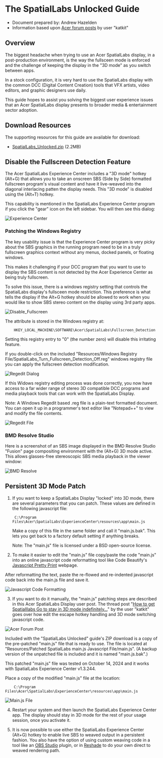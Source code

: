 # The SpatialLabs Unlocked Guide

- Document prepared by: Andrew Hazelden
- Information based upon [Acer forum posts](https://community.acer.com/en/discussion/712715/how-to-get-spatialllabs-go-to-stay-in-3d-mode-indefinitely) by user "katkit"  

## Overview

The biggest headache when trying to use an Acer SpatialLabs display, in a post-production environment, is the way the fullsceen mode is enforced and the challenge of keeping the display in the "3D mode" as you switch between apps.

In a stock configuration, it is very hard to use the SpatialLabs display with the common DCC (Digital Content Creation) tools that VFX artists, video editors, and graphic designers use daily.

This guide hopes to assist you solving the biggest user experience issues that an Acer SpatialLabs display presents to broader media & entertainment sector adoption.

## Download Resources

The supporting resources for this guide are available for download:  
- [SpatialLabs_Unlocked.zip](https://kartaverse.github.io/OpenDisplayXR/guides/Acer_SpatialLabs_Display/SpatialLabs_Unlocked.zip) (2.2MB)

## Disable the Fullscreen Detection Feature

The Acer SpatialLabs Experience Center includes a "3D mode" hotkey (Alt+G) that allows you to take an onscreen SBS (Side by Side) formatted fullscreen program's visual content and have it live-weaved into the diagonal interlacing patten the display needs. This "3D mode" is disabled using the (Alt+T) hotkey.

This capability is mentioned in the SpatialLabs Experience Center program if you click the "gear" icon on the left sidebar. You will then see this dialog:

![Experience Center](Images/Experience_Center_SBS_Mode.png)

### Patching the Windows Registry

The key usability issue is that the Experience Center program is very picky about the SBS graphics in the running program need to be in a truly fullscreen graphics context without any menus, docked panels, or floating windows.

This makes it challenging if your DCC program that you want to use to display the SBS content is not detected by the Acer Experience Center as being truly fullscreen.

To solve this issue, there is a windows registry setting that controls the SpatialLabs display's fullsceen mode restriction. This preference is what tells the display if the Alt+G hotkey should be allowed to work when you would like to show SBS stereo content on the display using 3rd party apps.

![Disable_Fullscreen](Images/Regedit_Disable_Fullscreen_Detection.png)

The attribute is stored in the Windows registry at:

		HKEY_LOCAL_MACHINE\SOFTWARE\Acer\SpatialLabs\Fullscreen_Detection

Setting this registry entry to "0" (the number zero) will disable this irritating feature.

If you double-click on the included "Resources/Windows Registry File/SpatialLabs_Turn_Fullscreen_Detection_Off.reg" windows registry file you can apply the fullscreen detection modification.

![Regedit Dialog](Images/apply_registry.png)

If this Widows registry editing process was done correctly, you now have access to a far wider range of stereo 3D compatible DCC programs and media playback tools that can work with the SpatialLabs Display. 

Note: A Windows Regedit based .reg file is a plain-text formatted document. You can open it up in a programmer's text editor like "Notepad++" to view and modify the file contents.

![Regedit File](Images/regedit_file_contents.png)

### BMD Resolve Studio

Here is a screenshot of an SBS image displayed in the BMD Resolve Studio "Fusion" page compositing environment with the (Alt+G) 3D mode active. This allows glasses-free stereoscopic SBS media playback in the viewer window:

![BMD Resolve](Images/BMD_Resolve_SBS_Mode.jpg)

## Persistent 3D Mode Patch

1. If you want to keep a SpatialLabs Display "locked" into 3D mode, there are several parameters that you can patch. These values are defined in the following javascript file:

		C:\Program Files\Acer\SpatialLabs\ExperienceCenter\resources\app\main.js

	Make a copy of this file in the same folder and call it "main.js.bak". This lets you get back to a factory default setting if anything breaks.

	Note: The "main.js" file is licensed under a BSD open-source license.

2. To make it easier to edit the "main.js" file copy/paste the code "main.js" into an online javascript code reformatting tool like Code Beautify's [Javascript Pretty Print](https://codebeautify.org/javascript-pretty-print) webpage.

After reformatting the text, paste the re-flowed and re-indented javascript code back into the main.js file and save it.

![Javascript Code Formatting](Images/javascript_pretty_print.png)

3. If you want to do it manually, the "main.js" patching steps are described in this Acer SpatialLabs Display user post. The thread post "[How to get Spatialllabs Go to stay in 3D mode indefinitely...](https://community.acer.com/en/discussion/712715/how-to-get-spatialllabs-go-to-stay-in-3d-mode-indefinitely)" by the user "katkit" goes over how edit the escape hotkey handling and 3D mode switching javascript code.

![Acer Forum Post](Images/acer_forum_post.png)

Included with the "SpatialLabs Unlocked" guide's ZIP download is a copy of the pre-patched "main.js" file that is ready to use. The file is located at "Resources/Patched SpatialLabs main.js Javascript File/main.js". (A backup version of the unpatched file is included and it is named "main.js.bak".)
	
This patched "main.js" file was tested on October 14, 2024 and it works with SpatialLabs Experience Center v1.3.244.

Place a copy of the modified "main.js" file at the location:

		C:\Program Files\Acer\SpatialLabs\ExperienceCenter\resources\app\main.js

![Main.js File](Images/installing_mainjs_file.png)

4. Restart your system and then launch the SpatialLabs Experience Center app. The display should stay in 3D mode for the rest of your usage session, once you activate it.

5. It is now possible to use either the SpatialLabs Experience Center (Alt+G) hotkey to enable live SBS to weaved output in a persistent fashion. You also have the option of using custom weaving code in a tool like an [OBS Studio](https://obsproject.com/) plugin, or in [Reshade](https://reshade.me/) to do your own direct to weaved rendering path.

